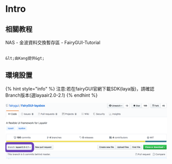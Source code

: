 # Intro

## 相關教程

NAS - 金波資料交換暫存區 - FairyGUI-Tutorial

                                                                                                                          &lt;由Kang提供&gt;

## 環境設置

{% hint style="info" %}
注意:若在fairyGUI官網下載SDK\(laya版\)，請確認Branch版本\(選layaair2.0-2.1\)
{% endhint %}

![](.gitbook/assets/layasdk.png)

